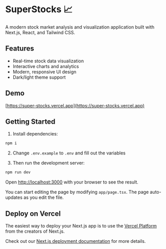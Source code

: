 # SuperStocks 📈

A modern stock market analysis and visualization application built with Next.js, React, and Tailwind CSS.

## Features
- Real-time stock data visualization
- Interactive charts and analytics
- Modern, responsive UI design
- Dark/light theme support

## Demo
[https://super-stocks.vercel.app](https://super-stocks.vercel.app)

## Getting Started
1. Install dependencies:
  ```bash
  npm i 
  ```

2. Change `.env.example` to `.env` and fill out the variables

3. Then run the development server:

  ```bash
  npm run dev
  ```

Open [http://localhost:3000](http://localhost:3000) with your browser to see the result.

You can start editing the page by modifying `app/page.tsx`. The page auto-updates as you edit the file.

## Deploy on Vercel

The easiest way to deploy your Next.js app is to use the [Vercel Platform](https://vercel.com/new?utm_medium=default-template&filter=next.js&utm_source=create-next-app&utm_campaign=create-next-app-readme) from the creators of Next.js.

Check out our [Next.js deployment documentation](https://nextjs.org/docs/deployment) for more details.
